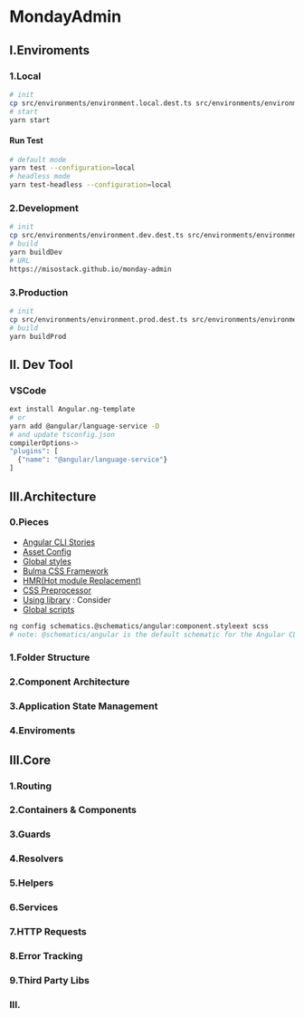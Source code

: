 # MondayAdmin

## I.Enviroments

### 1.Local

```bash
# init
cp src/environments/environment.local.dest.ts src/environments/environment.local.ts
# start
yarn start
```

#### Run Test
```bash
# default mode
yarn test --configuration=local
# headless mode
yarn test-headless --configuration=local
```

### 2.Development

```bash
# init
cp src/environments/environment.dev.dest.ts src/environments/environment.dev.ts
# build
yarn buildDev
# URL
https://misostack.github.io/monday-admin
```

### 3.Production

```bash
# init
cp src/environments/environment.prod.dest.ts src/environments/environment.prod.ts
# build
yarn buildProd
```

## II. Dev Tool

### VSCode

```bash
ext install Angular.ng-template
# or
yarn add @angular/language-service -D
# and update tsconfig.json
compilerOptions->
"plugins": [
  {"name": "@angular/language-service"}
]
```

## III.Architecture

### 0.Pieces

- [Angular CLI Stories](https://github.com/angular/angular-cli/wiki/stories)
- [Asset Config](https://angular.io/guide/workspace-config#asset-config)
- [Global styles](https://github.com/angular/angular-cli/wiki/stories-global-styles)
- [Bulma CSS Framework](https://bulma.io/documentation/customize/with-node-sass/)
- [HMR(Hot module Replacement)](https://github.com/angular/angular-cli/wiki/stories-configure-hmr)
- [CSS Preprocessor](https://github.com/angular/angular-cli/wiki/stories-css-preprocessors)
- [Using library](https://angular.io/guide/using-libraries) : Consider
- [Global scripts](https://github.com/angular/angular-cli/wiki/stories-global-scripts)

```bash
ng config schematics.@schematics/angular:component.styleext scss
# note: @schematics/angular is the default schematic for the Angular CLI
```

### 1.Folder Structure

### 2.Component Architecture

### 3.Application State Management

### 4.Enviroments

## III.Core

### 1.Routing

### 2.Containers & Components

### 3.Guards

### 4.Resolvers

### 5.Helpers

### 6.Services

### 7.HTTP Requests

### 8.Error Tracking

### 9.Third Party Libs

### III.